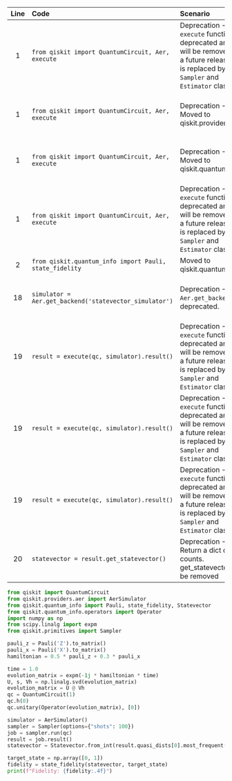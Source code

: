 | Line | Code | Scenario | Reference | Artifact | Refactoring |
| :--: | :--- | :------- | :-------: | :------- | :---------- |
| 1 | `from qiskit import QuantumCircuit, Aer, execute` | Deprecation -> The `execute` function is deprecated and will be removed in a future release. It is replaced by the `Sampler` and `Estimator` classes. | qrn_tax_ddbb-6244cd96-36cf-4514-b391-31b989c63c73 | execute | `from qiskit.providers import backend_v2 as backend` |
| 1 | `from qiskit import QuantumCircuit, Aer, execute` | Deprecation -> Moved to qiskit.providers | qrn_tax_ddbb-1499489c-2e89-45a2-b244-093893b81331 | Aer | `from qiskit.providers.aer import AerSimulator` |
| 1 | `from qiskit import QuantumCircuit, Aer, execute` | Deprecation -> Moved to qiskit.quantum_info | qrn_tax_ddbb-f4f96352-6166-4932-b853-149b11b1a357 | QuantumCircuit | `from qiskit.quantum_info import Statevector` |
| 1 | `from qiskit import QuantumCircuit, Aer, execute` | Deprecation -> The `execute` function is deprecated and will be removed in a future release. It is replaced by the `Sampler` and `Estimator` classes. | qrn_tax_ddbb-1499489c-2e89-45a2-b244-093893b81331 | execute | `from qiskit.primitives import Sampler` |
| 2 | `from qiskit.quantum_info import Pauli, state_fidelity` | Moved to qiskit.quantum_info | IK | state_fidelity | `from qiskit.quantum_info import  state_fidelity` |
| 18 | `simulator = Aer.get_backend('statevector_simulator')` | Deprecation -> `Aer.get_backend` is deprecated. | qrn_tax_ddbb-2c76159f-b595-4512-9504-4075c3f3dd5d | Aer.get_backend | `simulator = AerSimulator()` |
| 19 | `result = execute(qc, simulator).result()` | Deprecation -> The `execute` function is deprecated and will be removed in a future release. It is replaced by the `Sampler` and `Estimator` classes. | qrn_tax_ddbb-6244cd96-36cf-4514-b391-31b989c63c73 | execute | `sampler = Sampler(options={"shots": 100})` |
| 19 | `result = execute(qc, simulator).result()` | Deprecation -> The `execute` function is deprecated and will be removed in a future release. It is replaced by the `Sampler` and `Estimator` classes. | qrn_tax_ddbb-6244cd96-36cf-4514-b391-31b989c63c73 | execute | `job = sampler.run(qc)` |
| 19 | `result = execute(qc, simulator).result()` | Deprecation -> The `execute` function is deprecated and will be removed in a future release. It is replaced by the `Sampler` and `Estimator` classes. | qrn_tax_ddbb-6244cd96-36cf-4514-b391-31b989c63c73 | execute | `result = job.result()` |
| 20 | `statevector = result.get_statevector()` | Deprecation -> Return a dict of counts. get_statevector will be removed | qrn_tax_ddbb-3a8ca894-992b-451f-89aa-f709a8d4a595 | get_statevector | `statevector = Statevector.from_int(result.quasi_dists[0].most_frequent(), dims=(2,)).data` |

```python
from qiskit import QuantumCircuit
from qiskit.providers.aer import AerSimulator
from qiskit.quantum_info import Pauli, state_fidelity, Statevector
from qiskit.quantum_info.operators import Operator
import numpy as np
from scipy.linalg import expm
from qiskit.primitives import Sampler

pauli_z = Pauli('Z').to_matrix()
pauli_x = Pauli('X').to_matrix()
hamiltonian = 0.5 * pauli_z + 0.3 * pauli_x

time = 1.0
evolution_matrix = expm(-1j * hamiltonian * time)
U, s, Vh = np.linalg.svd(evolution_matrix)
evolution_matrix = U @ Vh
qc = QuantumCircuit(1)
qc.h(0)
qc.unitary(Operator(evolution_matrix), [0])

simulator = AerSimulator()
sampler = Sampler(options={"shots": 100})
job = sampler.run(qc)
result = job.result()
statevector = Statevector.from_int(result.quasi_dists[0].most_frequent(), dims=(2,)).data

target_state = np.array([0, 1])
fidelity = state_fidelity(statevector, target_state)
print(f"Fidelity: {fidelity:.4f}")
```